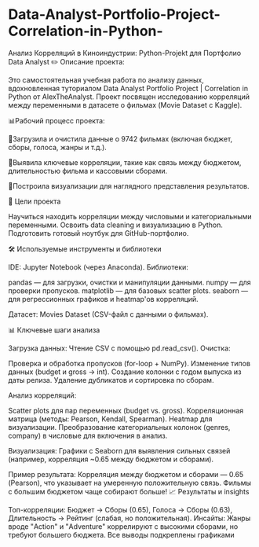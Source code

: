 # Data-Analyst-Portfolio-Project-Correlation-in-Python-
Анализ Корреляций в Киноиндустрии: Python-Projekt для Портфолио Data Analyst
✏️ Описание проекта:

Это самостоятельная учебная работа по анализу данных, вдохновленная туториалом Data Analyst Portfolio Project | Correlation in Python от AlexTheAnalyst. Проект посвящен исследованию корреляций между переменными в датасете о фильмах (Movie Dataset с Kaggle).

📊Рабочий процесс проекта:

🔹Загрузила и очистила данные о 9742 фильмах (включая бюджет, сборы, голоса, жанры и т.д.).

🔹Выявила ключевые корреляции, такие как связь между бюджетом, длительностью фильма и кассовыми сборами.

🔹Построила визуализации для наглядного представления результатов.

🎯 Цели проекта

Научиться находить корреляции между числовыми и категориальными переменными.
Освоить data cleaning и визуализацию в Python.
Подготовить готовый ноутбук для GitHub-портфолио.

🛠 Используемые инструменты и библиотеки

IDE: Jupyter Notebook (через Anaconda).
Библиотеки:

pandas — для загрузки, очистки и манипуляции данными.
numpy — для проверки пропусков.
matplotlib — для базовых scatter plots.
seaborn — для регрессионных графиков и heatmap'ов корреляций.


Датасет: Movies Dataset (CSV-файл с данными о фильмах).

📊 Ключевые шаги анализа

Загрузка данных: Чтение CSV с помощью pd.read_csv().
Очистка:

Проверка и обработка пропусков (for-loop + NumPy).
Изменение типов данных (budget и gross → int).
Создание колонки с годом выпуска из даты релиза.
Удаление дубликатов и сортировка по сборам.


Анализ корреляций:

Scatter plots для пар переменных (budget vs. gross).
Корреляционная матрица (методы: Pearson, Kendall, Spearman).
Heatmap для визуализации.
Преобразование категориальных колонок (genres, company) в числовые для включения в анализ.


Визуализация: Графики с Seaborn для выявления сильных связей (например, корреляция ~0.65 между бюджетом и сборами).

Пример результата: Корреляция между бюджетом и сборами — 0.65 (Pearson), что указывает на умеренную положительную связь. Фильмы с большим бюджетом чаще собирают больше!
📈 Результаты и insights

Топ-корреляции: Бюджет → Сборы (0.65), Голоса → Сборы (0.63), Длительность → Рейтинг (слабая, но положительная).
Инсайты: Жанры вроде "Action" и "Adventure" коррелируют с высокими сборами, но требуют большего бюджета.
Все выводы подкреплены графиками
